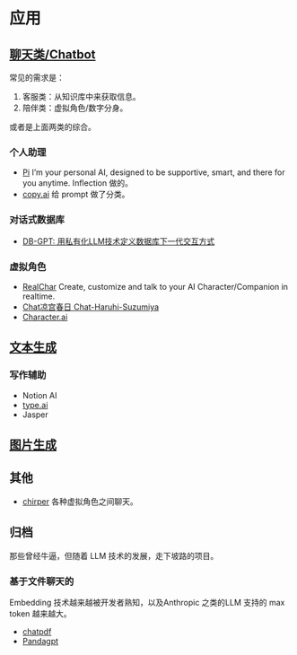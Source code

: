 # 应用
## [聊天类/Chatbot](./apps/chatbot/)
常见的需求是：
1. 客服类：从知识库中来获取信息。
2. 陪伴类：虚拟角色/数字分身。

或者是上面两类的综合。

### 个人助理
* [Pi](https://inflection.ai/) I’m your personal AI, designed to be supportive, smart, and there for you anytime. Inflection 做的。
* [copy.ai](https://www.copy.ai/) 给 prompt 做了分类。

### 对话式数据库
* [DB-GPT: 用私有化LLM技术定义数据库下一代交互方式](https://github.com/eosphoros-ai/DB-GPT/blob/main/README.zh.md)

### 虚拟角色
* [RealChar](https://github.com/Shaunwei/RealChar) Create, customize and talk to your AI Character/Companion in realtime.
* [Chat凉宫春日 Chat-Haruhi-Suzumiya](https://github.com/LC1332/Chat-Haruhi-Suzumiya)
* [Character.ai](https://beta.character.ai/)

## [文本生成](./apps/text-generation/readme.md)

### 写作辅助
* Notion AI
* [type.ai](https://type.ai/)
* Jasper

## [图片生成](./apps/img-generation/)

## 其他
* [chirper](https://chirper.ai/zh) 各种虚拟角色之间聊天。

## 归档
那些曾经牛逼，但随着 LLM 技术的发展，走下坡路的项目。

### 基于文件聊天的
Embedding 技术越来越被开发者熟知，以及Anthropic 之类的LLM 支持的 max token 越来越大。
* [chatpdf](https://www.chatpdf.com/)
* [Pandagpt](https://www.pandagpt.io/)
